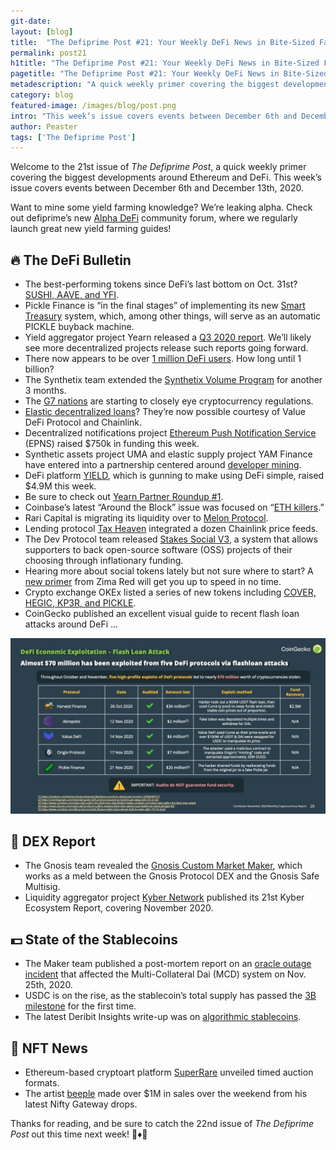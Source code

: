 ```yaml
---
git-date:
layout: [blog]
title:  "The Defiprime Post #21: Your Weekly DeFi News in Bite-Sized Fashion"
permalink: post21
h1title: "The Defiprime Post #21: Your Weekly DeFi News in Bite-Sized Fashion"
pagetitle: "The Defiprime Post #21: Your Weekly DeFi News in Bite-Sized Fashion"
metadescription: "A quick weekly primer covering the biggest developments around Ethereum and DeFi. This week’s issue covers events between December 6th and December 13th, 2020"
category: blog
featured-image: /images/blog/post.png
intro: "This week’s issue covers events between December 6th and December 13th, 2020"
author: Peaster
tags: ['The Defiprime Post']
---
```


Welcome to the 21st issue of _The Defiprime Post_, a quick weekly primer covering the biggest developments around Ethereum and DeFi. This week’s issue covers events between December 6th and December 13th, 2020.

Want to mine some yield farming knowledge? We’re leaking alpha. Check out defiprime’s new [Alpha DeFi](https://alpha.defiprime.com/c/yield-farming/6) community forum, where we regularly launch great new yield farming guides!


## 🔥 The DeFi Bulletin


*   The best-performing tokens since DeFi’s last bottom on Oct. 31st? [SUSHI, AAVE, and YFI](https://twitter.com/ceterispar1bus/status/1335922774167216130). 
*   Pickle Finance is “in the final stages” of implementing its new [Smart Treasury](https://picklefinance.medium.com/into-the-brine-vol-4-yearn-collab-and-smart-treasury-65a30a1a2380) system, which, among other things, will serve as an automatic PICKLE buyback machine. 
*   Yield aggregator project Yearn released a [Q3 2020 report](https://github.com/iearn-finance/yearn-pm/blob/master/financials/reports/2020Q3-yearn-quarterly-report.pdf). We’ll likely see more decentralized projects release such reports going forward. 
*   There now appears to be over [1 million DeFi users](https://cointelegraph.com/news/a-million-down-a-billion-to-go-how-does-defi-reach-mass-adoption). How long until 1 billion? 
*   The Synthetix team extended the [Synthetix Volume Program](https://blog.synthetix.io/synthetix-volume-program-trial-extended/) for another 3 months.
*   The [G7 nations](https://home.treasury.gov/news/press-releases/sm1203) are starting to closely eye cryptocurrency regulations. 
*   [Elastic decentralized loans](https://valuedefi.medium.com/elastic-decentralized-loans-powered-by-chainlink-479c137866c8)? They’re now possible courtesy of Value DeFi Protocol and Chainlink. 
*   Decentralized notifications project [Ethereum Push Notification Service](https://www.theblockcrypto.com/linked/86953/ethereum-notification-system-seed-funding) (EPNS) raised $750k in funding this week.
*   Synthetic assets project UMA and elastic supply project YAM Finance have entered into a partnership centered around [developer mining](https://medium.com/uma-project/uma-x-yam-collaboration-d43b00cbaa41). 
*   DeFi platform [YIELD](https://www.coindesk.com/yield-defi-funding-round), which is gunning to make using DeFi simple, raised $4.9M this week.
*   Be sure to check out [Yearn Partner Roundup #1](https://medium.com/yearn-partner-roundup/yearn-partner-roundup-1-f030ef9782b8). 
*   Coinbase’s latest “Around the Block” issue was focused on “[ETH killers](https://blog.coinbase.com/around-the-block-10-eth-killers-and-new-chains-a712c04c344f).”
*   Rari Capital is migrating its liquidity over to [Melon Protocol](https://medium.com/rari-capital/rari-capital-moving-to-the-melon-protocol-7f17aa8441cb).
*   Lending protocol [Tax Heaven](https://medium.com/tax-heaven/tax-heaven-integrated-numerous-chainlink-price-feeds-on-mainnet-f9f501d35096) integrated a dozen Chainlink price feeds.
*   The Dev Protocol team released [Stakes Social V3](https://medium.com/devprtcl/stakes-social-v3-launch-21fb367653fe), a system that allows supporters to back open-source software (OSS) projects of their choosing through inflationary funding.
*   Hearing more about social tokens lately but not sure where to start? A [new primer](https://andrewsteinwold.substack.com/p/-exploring-the-social-token-revolution) from Zima Red will get you up to speed in no time. 
*   Crypto exchange OKEx listed a series of new tokens including [COVER, HEGIC, KP3R, and PICKLE](https://www.okex.com/support/hc/en-us/articles/360053435131).
*   CoinGecko published an excellent visual guide to recent flash loan attacks around DeFi ...

    
![](/images/blog/post21.jpg)



## 💱 DEX Report

*   The Gnosis team revealed the [Gnosis Custom Market Maker](https://blog.gnosis.pm/introducing-the-gnosis-custom-market-maker-and-tutorial-b48774d746cb), which works as a meld between the Gnosis Protocol DEX and the Gnosis Safe Multisig. 
*   Liquidity aggregator project [Kyber Network](https://blog.kyber.network/kyber-ecosystem-report-november-2020-1a438e875261) published its 21st Kyber Ecosystem Report, covering November 2020. 


## 💵 State of the Stablecoins

*   The Maker team published a post-mortem report on an [oracle outage incident](https://forum.makerdao.com/t/11-25-20-oracle-outage-post-mortem/5547) that affected the Multi-Collateral Dai (MCD) system on Nov. 25th, 2020.
*   USDC is on the rise, as the stablecoin’s total supply has passed the [3B milestone](https://medium.com/centre-blog/usdc-stablecoin-surpasses-3-billion-in-circulation-as-global-demand-for-digital-dollars-continues-7e150078c603) for the first time. 
*   The latest Deribit Insights write-up was on [algorithmic stablecoins](https://insights.deribit.com/market-research/stability-elasticity-and-reflexivity-a-deep-dive-into-algorithmic-stablecoins/). 


## 💎 NFT News

*   Ethereum-based cryptoart platform [SuperRare](https://cointelegraph.com/news/superrare-launches-timed-auction-formats-for-nft-artwork-sales) unveiled timed auction formats. 
*   The artist [beeple](https://niftygateway.com/collections/beepletwo) made over $1M in sales over the weekend from his latest Nifty Gateway drops. 


Thanks for reading, and be sure to catch the 22nd issue of _The Defiprime Post_ out this time next week! 👋♦️👋